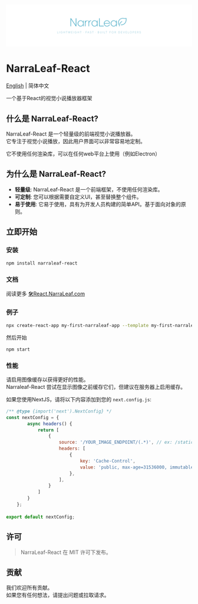 ![](./nlr-logo-banner.png)

# NarraLeaf-React

[English](../README.md) | 简体中文

一个基于React的视觉小说播放器框架

## 什么是 NarraLeaf-React?

NarraLeaf-React 是一个轻量级的前端视觉小说播放器。  
它专注于视觉小说播放，因此用户界面可以非常容易地定制。

它不使用任何渲染库，可以在任何web平台上使用（例如Electron）

## 为什么是 NarraLeaf-React?

- **轻量级**: NarraLeaf-React 是一个前端框架，不使用任何渲染库。
- **可定制**: 您可以根据需要自定义UI，甚至替换整个组件。
- **易于使用**: 它易于使用，具有为开发人员构建的简单API。基于面向对象的原则。

## 立即开始

### 安装

```bash
npm install narraleaf-react
```

### 文档

阅读更多 [🛠React.NarraLeaf.com](https://react.narraleaf.com)

### 例子

```bash
npx create-react-app my-first-narraleaf-app --template my-first-narraleaf-app
```

然后开始

```bash
npm start
```

### 性能

请启用图像缓存以获得更好的性能。  
Narraleaf-React 尝试在显示图像之前缓存它们，但建议在服务器上启用缓存。

如果您使用NextJS，请将以下内容添加到您的 `next.config.js`:

```js
/** @type {import('next').NextConfig} */
const nextConfig = {
        async headers() {
            return [
                {
                    source: '/YOUR_IMAGE_ENDPOINT/(.*)', // ex: /static/images/(.*)
                    headers: [
                        {
                            key: 'Cache-Control',
                            value: 'public, max-age=31536000, immutable',
                        },
                    ],
                }
            ]
        }
    };

export default nextConfig;
```

## 许可

> NarraLeaf-React 在 MIT 许可下发布。

## 贡献

我们欢迎所有贡献。  
如果您有任何想法，请提出问题或拉取请求。


